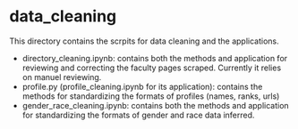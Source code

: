 # data_cleaning

This directory contains the scrpits for data cleaning and the applications. 

- directory_cleaning.ipynb: contains both the methods and application for reviewing and correcting the faculty pages scraped. Currently it relies on manuel reviewing.
- profile.py (profile_cleaning.ipynb for its application): contains the methods for standardizing the formats of profiles (names, ranks, urls)
- gender_race_cleaning.ipynb: contains both the methods and application for standardizing the formats of gender and race data inferred.